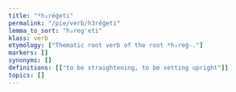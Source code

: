 ```yaml
---
title: "*h₃réǵeti"
permalink: "/pie/verb/h3réǵeti"
lemma_to_sort: "h₃reg'eti"
klass: verb
etymology: ["Thematic root verb of the root *h₃reǵ-."]
markers: []
synonyms: []
definitions: [["to be straightening, to be setting upright"]]
topics: []
---
```

